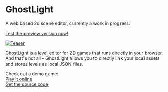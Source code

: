 # GhostLight

A web based 2d scene editor, currently a work in progress.

[Test the preview version now!](https://ghostlight.onrender.com/)

[![Teaser](https://img.youtube.com/vi/PP4sqLQdeMw/maxresdefault.jpg)](https://www.youtube.com/watch?v=PP4sqLQdeMw)

GhostLight is a level editor for 2D games that runs directly in your browser.
And that's not all – GhostLight allows you to directly link your local assets and stores levels as local JSON files.

Check out a demo game: <br>
[Play it online](https://ghostlight-excalibur-demo.onrender.com/) <br>
[Get the source code](https://github.com/simon-jaeger/ghostlight-excalibur-demo)
